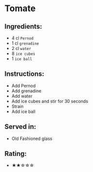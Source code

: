 # Tomate

## Ingredients:
- 4 cl `Pernod` <!-- - 5 cl `Pernod` -->
- 1 cl `grenadine` <!-- - 2 cl `grenadine` -->
- 2 cl `water` <!-- - 3 cl `water` --> <!-- - 0 cl `water` -->
- 8 `ice cubes`
- 1 `ice ball`

## Instructions:
- Add Pernod
- Add grenadine
- Add water
- Add ice cubes and stir for 30 seconds
- Strain
- Add ice ball

## Served in:
- Old Fashioned glass

## Rating:
- ★★☆☆☆